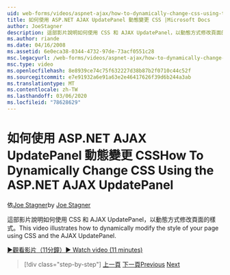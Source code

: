 ```yaml
---
uid: web-forms/videos/aspnet-ajax/how-to-dynamically-change-css-using-the-aspnet-ajax-updatepanel
title: 如何使用 ASP.NET AJAX UpdatePanel 動態變更 CSS |Microsoft Docs
author: JoeStagner
description: 這部影片說明如何使用 CSS 和 AJAX UpdatePanel，以動態方式修改頁面的樣式。
ms.author: riande
ms.date: 04/16/2008
ms.assetid: 6e0eca38-0344-4732-97de-73acf0551c28
msc.legacyurl: /web-forms/videos/aspnet-ajax/how-to-dynamically-change-css-using-the-aspnet-ajax-updatepanel
msc.type: video
ms.openlocfilehash: 8e8939ce74c75f632227d38b87b2f0710c44c52f
ms.sourcegitcommit: e7e91932a6e91a63e2e46417626f39d6b244a3ab
ms.translationtype: MT
ms.contentlocale: zh-TW
ms.lasthandoff: 03/06/2020
ms.locfileid: "78628629"
---
```

# <a name="how-to-dynamically-change-css-using-the-aspnet-ajax-updatepanel"></a><span data-ttu-id="cdc16-103">如何使用 ASP.NET AJAX UpdatePanel 動態變更 CSS</span><span class="sxs-lookup"><span data-stu-id="cdc16-103">How To Dynamically Change CSS Using the ASP.NET AJAX UpdatePanel</span></span>

<span data-ttu-id="cdc16-104">依[Joe Stagner](https://github.com/JoeStagner)</span><span class="sxs-lookup"><span data-stu-id="cdc16-104">by [Joe Stagner](https://github.com/JoeStagner)</span></span>

<span data-ttu-id="cdc16-105">這部影片說明如何使用 CSS 和 AJAX UpdatePanel，以動態方式修改頁面的樣式。</span><span class="sxs-lookup"><span data-stu-id="cdc16-105">This video illustrates how to dynamically modify the style of your page using CSS and the AJAX UpdatePanel.</span></span>

[<span data-ttu-id="cdc16-106">&#9654;觀看影片（11分鐘）</span><span class="sxs-lookup"><span data-stu-id="cdc16-106">&#9654; Watch video (11 minutes)</span></span>](https://channel9.msdn.com/Blogs/ASP-NET-Site-Videos/how-to-dynamically-change-css-using-the-aspnet-ajax-updatepanel)

> [!div class="step-by-step"]
> <span data-ttu-id="cdc16-107">[上一頁](basic-aspnet-authentication-in-an-ajax-enabled-application.md)
> [下一頁](how-to-dynamically-add-controls-to-a-web-page.md)</span><span class="sxs-lookup"><span data-stu-id="cdc16-107">[Previous](basic-aspnet-authentication-in-an-ajax-enabled-application.md)
[Next](how-to-dynamically-add-controls-to-a-web-page.md)</span></span>
